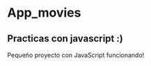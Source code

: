 # App_movies
Practicas con javascript :)
------------------------------------
Pequeño proyecto con JavaScript funcionando!
